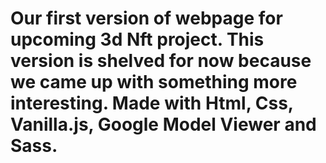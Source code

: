 # Our first version of webpage for upcoming 3d Nft project. This version is shelved for now because we came up with something more interesting. Made with Html, Css, Vanilla.js, Google Model Viewer and Sass.
